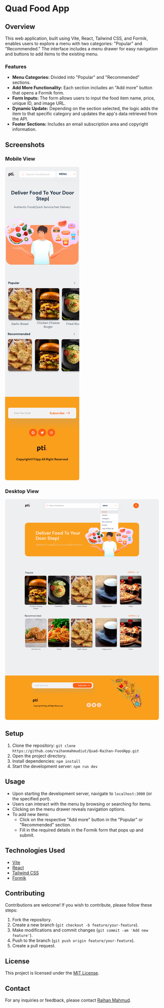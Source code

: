 # Quad Food App

## Overview
This web application, built using Vite, React, Tailwind CSS, and Formik, enables users to explore a menu with two categories: "Popular" and "Recommended." The interface includes a menu drawer for easy navigation and buttons to add items to the existing menu.

### Features
- **Menu Categories:** Divided into "Popular" and "Recommended" sections.
- **Add More Functionality:** Each section includes an "Add more" button that opens a Formik form.
- **Form Inputs:** The form allows users to input the food item name, price, unique ID, and image URL.
- **Dynamic Update:** Depending on the section selected, the logic adds the item to that specific category and updates the app's data retrieved from the API.
- **Footer Sections:** Includes an email subscription area and copyright information.

## Screenshots
### Mobile View
![Mobile View](https://github.com/raihanmahmudiut/Quad-Raihan-FoodApp/blob/master/src/assets/Mobile%20Version.png)

### Desktop View
![Desktop View](https://github.com/raihanmahmudiut/Quad-Raihan-FoodApp/blob/master/src/assets/Desktop%20Version.png)

## Setup
1. Clone the repository: `git clone https://github.com/raihanmahmudiut/Quad-Raihan-FoodApp.git`
2. Open the project directory.
3. Install dependencies: `npm install`
4. Start the development server: `npm run dev`

## Usage
- Upon starting the development server, navigate to `localhost:3000` (or the specified port).
- Users can interact with the menu by browsing or searching for items.
- Clicking on the menu drawer reveals navigation options.
- To add new items:
    - Click on the respective "Add more" button in the "Popular" or "Recommended" section.
    - Fill in the required details in the Formik form that pops up and submit.

## Technologies Used
- [Vite](https://vitejs.dev/)
- [React](https://reactjs.org/)
- [Tailwind CSS](https://tailwindcss.com/)
- [Formik](https://formik.org/)

## Contributing
Contributions are welcome! If you wish to contribute, please follow these steps:
1. Fork the repository.
2. Create a new branch (`git checkout -b feature/your-feature`).
3. Make modifications and commit changes (`git commit -am 'Add new feature'`).
4. Push to the branch (`git push origin feature/your-feature`).
5. Create a pull request.

## License
This project is licensed under the [MIT License](LICENSE).

## Contact
For any inquiries or feedback, please contact [Raihan Mahmud](mailto:raihanmahmudiut@gmail.com).
